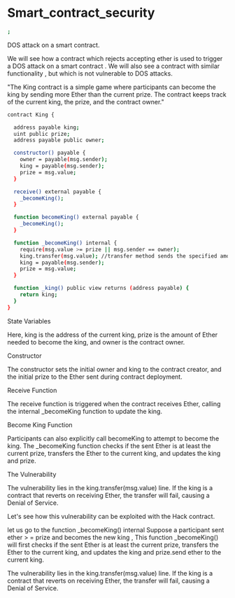 # Smart_contract_security
```bash
;
```
DOS attack on a smart contract.

We will see how a contract  which rejects accepting ether is used to trigger a DOS attack on a smart contract .
We will also see a contract with similar functionality , but which is not vulnerable to DOS attacks.

"The King contract is a simple game where participants can become the king by sending more Ether than the current prize. The contract keeps track of the current king, the prize, and the contract owner."
```bash
contract King {

  address payable king;
  uint public prize;
  address payable public owner;

  constructor() payable {
    owner = payable(msg.sender);
    king = payable(msg.sender);
    prize = msg.value;
  }

  receive() external payable {
    _becomeKing();
  }

  function becomeKing() external payable {
    _becomeKing();
  }

  function _becomeKing() internal {
    require(msg.value >= prize || msg.sender == owner);
    king.transfer(msg.value); //transfer method sends the specified amount of Ether and reverts the transaction if the transfer fails
    king = payable(msg.sender);
    prize = msg.value;
  }

  function _king() public view returns (address payable) {
    return king;
  }
}


```




State Variables

Here, king is the address of the current king, prize is the amount of Ether needed to become the king, and owner is the contract owner.

Constructor

The constructor sets the initial owner and king to the contract creator, and the initial prize to the Ether sent during contract deployment.

Receive Function

The receive function is triggered when the contract receives Ether, calling the internal _becomeKing function to update the king.

Become King Function

Participants can also explicitly call becomeKing to attempt to become the king. The _becomeKing function checks if the sent Ether is at least the current prize, transfers the Ether to the current king, and updates the king and prize.


The Vulnerability

The vulnerability lies in the king.transfer(msg.value) line. If the king is a contract that reverts on receiving Ether, the transfer will fail, causing a Denial of Service.

Let's see how this vulnerability can be exploited with the Hack contract.

let us go to the function _becomeKing() internal
Suppose a participant sent ether > = prize and becomes the new king ,
This function  _becomeKing() will first checks if the sent Ether is at least the current prize, transfers the Ether to the current king, and updates the king and prize.send ether to the current king.

The vulnerability lies in the king.transfer(msg.value) line. If the king is a contract that reverts on receiving Ether, the transfer will fail, causing a Denial of Service.
